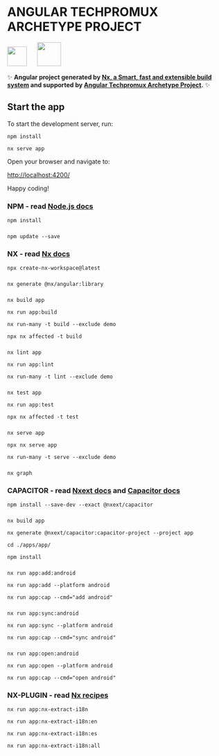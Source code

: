 # ANGULAR TECHPROMUX ARCHETYPE PROJECT

<a alt="Techpromux logo" href="https://techpromux.com" target="_blank" rel="noreferrer"><img src="https://avatars.githubusercontent.com/u/26910051?s=200&v=4" width="45"></a>&nbsp;&nbsp;&nbsp;&nbsp;&nbsp;&nbsp;<a alt="Nx logo" href="https://nx.dev" target="_blank" rel="noreferrer"><img src="https://raw.githubusercontent.com/nrwl/nx/master/images/nx-logo.png" width="55"></a>

✨ **Angular project generated by [Nx, a Smart, fast and extensible build system](https://nx.dev) and supported by [Angular Techpromux Archetype Project](https://github.com/techpromux/ng-techpromux-archetype-project).** ✨


## Start the app

To start the development server, run:

`npm install` 

`nx serve app`

Open your browser and navigate to:

[http://localhost:4200/](http://localhost:4200/)

Happy coding!

  ### NPM - read [Node.js docs](https://nodejs.org/es)

    npm install

  ###

    npm update --save

  ### NX - read [Nx docs](https://nx.dev/getting-started/tutorials/integrated-repo-tutorial)

    npx create-nx-workspace@latest

  ###

    nx generate @nx/angular:library

  ###

    nx build app

    nx run app:build

    nx run-many -t build --exclude demo

    npx nx affected -t build

  ###

    nx lint app

    nx run app:lint

    nx run-many -t lint --exclude demo

  ###

    nx test app

    nx run app:test

    npx nx affected -t test

  ###

    nx serve app

    npx nx serve app

    nx run-many -t serve --exclude demo
  ###

    nx graph

  ### CAPACITOR - read [Nxext docs](https://nxext.dev/docs/capacitor/getting-started.html) and [Capacitor docs](https://capacitorjs.com/docs) 

    npm install --save-dev --exact @nxext/capacitor

  ###

    nx build app

    nx generate @nxext/capacitor:capacitor-project --project app

    cd ./apps/app/

    npm install
    
  ###

    nx run app:add:android
    
    nx run app:add --platform android

    nx run app:cap --cmd="add android"

  ###

    nx run app:sync:android

    nx run app:sync --platform android

    nx run app:cap --cmd="sync android"

  ###


    nx run app:open:android

    nx run app:open --platform android

    nx run app:cap --cmd="open android"
    

  ### NX-PLUGIN - read [Nx recipes](https://nx.dev/extending-nx/recipes/local-executors)

    nx run app:nx-extract-i18n

    nx run app:nx-extract-i18n:en

    nx run app:nx-extract-i18n:es

    nx run app:nx-extract-i18n:all
